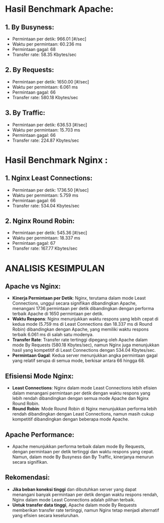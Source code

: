 # Hasil Benchmark Apache:

## 1. By Busyness:

- Permintaan per detik: 966.01 [#/sec]
- Waktu per permintaan: 60.236 ms
- Permintaan gagal: 68
- Transfer rate: 58.35 Kbytes/sec

## 2. By Requests:

- Permintaan per detik: 1650.00 [#/sec]
- Waktu per permintaan: 6.061 ms
- Permintaan gagal: 66
- Transfer rate: 580.18 Kbytes/sec

## 3. By Traffic:

- Permintaan per detik: 636.53 [#/sec]
- Waktu per permintaan: 15.703 ms
- Permintaan gagal: 66
- Transfer rate: 224.87 Kbytes/sec

# Hasil Benchmark Nginx :

## 1. Nginx Least Connections:

- Permintaan per detik: 1736.50 [#/sec]
- Waktu per permintaan: 5.759 ms
- Permintaan gagal: 66
- Transfer rate: 534.04 Kbytes/sec

## 2. Nginx Round Robin:

- Permintaan per detik: 545.36 [#/sec]
- Waktu per permintaan: 18.337 ms
- Permintaan gagal: 67
- Transfer rate: 167.77 Kbytes/sec

# ANALISIS KESIMPULAN

## Apache vs Nginx:

- **Kinerja Permintaan per Detik**: Nginx, terutama dalam mode Least Connections, unggul secara signifikan dibandingkan Apache, menangani 1736 permintaan per detik dibandingkan dengan performa terbaik Apache di 1650 permintaan per detik.
- **Waktu Respons**: Nginx menunjukkan waktu respons yang lebih cepat di kedua mode (5.759 ms di Least Connections dan 18.337 ms di Round Robin) dibandingkan dengan Apache, yang memiliki waktu respons terbaik 6.061 ms di salah satu modenya.
- **Transfer Rate**: Transfer rate tertinggi dipegang oleh Apache dalam mode By Requests (580.18 Kbytes/sec), namun Nginx juga menunjukkan hasil yang kompetitif di Least Connections dengan 534.04 Kbytes/sec.
- **Permintaan Gagal**: Kedua server menunjukkan angka permintaan gagal yang relatif serupa di semua mode, berkisar antara 66 hingga 68.

## Efisiensi Mode Nginx:

- **Least Connections**: Nginx dalam mode Least Connections lebih efisien dalam menangani permintaan per detik dengan waktu respons yang lebih rendah dibandingkan dengan semua mode Apache dan Nginx Round Robin.
- **Round Robin**: Mode Round Robin di Nginx menunjukkan performa lebih rendah dibandingkan dengan Least Connections, namun masih cukup kompetitif dibandingkan dengan beberapa mode Apache.

## Apache Performance:

- Apache menunjukkan performa terbaik dalam mode By Requests, dengan permintaan per detik tertinggi dan waktu respons yang cepat. Namun, dalam mode By Busyness dan By Traffic, kinerjanya menurun secara signifikan.

## Rekomendasi:

- **Jika beban koneksi tinggi** dan dibutuhkan server yang dapat menangani banyak permintaan per detik dengan waktu respons rendah, Nginx dalam mode Least Connections adalah pilihan terbaik.
- **Untuk transfer data tinggi**, Apache dalam mode By Requests memberikan transfer rate tertinggi, namun Nginx tetap menjadi alternatif yang efisien secara keseluruhan.
